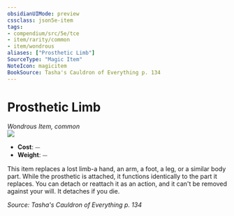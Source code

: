 ```yaml
---
obsidianUIMode: preview
cssclass: json5e-item
tags:
- compendium/src/5e/tce
- item/rarity/common
- item/wondrous
aliases: ["Prosthetic Limb"]
SourceType: "Magic Item"
NoteIcon: magicitem
BookSource: Tasha's Cauldron of Everything p. 134
---
```

# Prosthetic Limb
*Wondrous Item, common*  
![](/2-Mechanics/CLI/items/img/prosthetic-limb.webp#right)  

- **Cost**: ⏤
- **Weight**: ⏤

This item replaces a lost limb-a hand, an arm, a foot, a leg, or a similar body part. While the prosthetic is attached, it functions identically to the part it replaces. You can detach or reattach it as an action, and it can't be removed against your will. It detaches if you die.

*Source: Tasha's Cauldron of Everything p. 134*